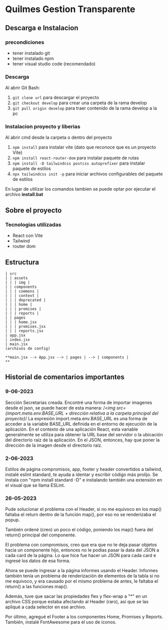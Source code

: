 # Quilmes Gestion Transparente

## Descarga e Instalacion 

### precondiciones
- tener instalado git
- tener instalado npm
- tener visual studio code (recomendado)
  
### Descarga 
Al abrir Git Bash:
1. ``` git clone url ``` para descargar el proyecto
2. ``` git checkout develop ``` para crear una carpeta de la rama develop
3. ``` git pull origin develop ``` para traer contenido de la rama develop a la pc

### Instalacion proyecto y liberias
Al abrir cmd desde la carpeta o dentro del proyecto
1. ``` npm install ``` para instalar vite (dato que reconoce que es un proyecto Vite)
2. ``` npm install react-router-dom ``` para instalar paquete de rutas
3. ``` npm install -D tailwindcss postcss autoprefixer ``` para instalar paquete de estilos
4. ``` npx tailwindcss init -p ``` para iniciar archivos configurables del paquete de estilos

En lugar de utilizar los comandos tambien se puede optar por ejecutar el archivo **install.bat**

## Sobre el proyecto

### Tecnologias utilizadas
- React con Vite
- Tailwind
- router dom

## Estructura
```
| src
| | assets
| | | img |
| | components
| | | commons |
| | | context |
| | | deprecated |
| | | home |
| | | promises |
| | | reports |
| | pages
| | | home.jsx
| | | promises.jsx
| | | reports.jsx
| app.jsx
| index.jsx
| main.jsx
(archivos de config)

**main.jsx --> App.jsx --> | pages | --> | components |
**
```



## Historial de comentarios importantes

 ### 9-06-2023

Sección Secretarias creada.
Encontré una forma de importar imagenes desde el json, se puede hacer de esta manera: 
/*<img src={import.meta.env.BASE_URL + dirección relativa a la carpeta principal del proyecto}*/
La expresión import.meta.env.BASE_URL es una forma de acceder a la variable BASE_URL definida en el entorno de ejecución de la aplicación. En el contexto de una aplicación React, esta variable generalmente se utiliza para obtener la URL base del servidor o la ubicación del directorio raíz de la aplicación.
En el JSON, entonces, hay que poner la dirección de la imagen desde el directorio raíz.

### 2-06-2023

Estilos de página compromisos, app, footer y header convertidos a tailwind, instalé eslint standard, te ayuda a identar y escribir código más prolijo. Se instala con "npm install standard -D" e instalando también una extensión en el visual que se llama ESLint.

### 26-05-2023

Pude solucionar el problema con el Header, si no me equivoco en los map() faltaba el return dentro de la función
map(), por eso no se renderizaba el popup.

También ordené (creo) un poco el código, poniendo los map() fuera del return() principal del componente.

El problema con compromisos, creo que era que no te deja pasar objetos hacia un componente hijo, entonces no le podías pasar la data del JSON a cada card de la página. Lo que hice fue hacer un JSON para cada card e ingresé los datos de esa forma.

Ahora se puede ingresar a la página informes usando el Header. Informes también tenía un problema de renderización de elementos de la tabla si no me equivoco, y era causado por el mismo problema de antes, le faltaba el return() a las funciones map().

Además, tuve que sacar las propiedades flex y flex-wrap a "*" en un archivo CSS porque estaba afectando al Header (raro), así que se las apliqué a cada selector en ese archivo.

Por último, agregué el Footer a los componentes Home, Promises y Reports. También, instalé FontAwesome para el uso de iconos. 
